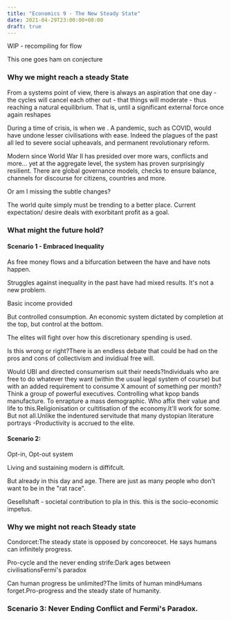 ```yaml
---
title: "Economics 9 - The New Steady State"
date: 2021-04-29T23:00:00+08:00
draft: true
---
```


WIP - recompiling for flow

This one goes ham on conjecture



### Why we might reach a steady State

From a systems point of view, there is always an aspiration that one day - the cycles will cancel each other out - that things will moderate - thus reaching a natural equilibrium. That is, until a significant external force once again reshapes 

During a time of crisis, is when we . A pandemic, such as COVID, would have undone lesser civilisations with ease. Indeed the plagues of the past all led to severe social upheavals, and permanent revolutionary reform.

Modern since World War II has presided over more wars, conflicts and more... yet at the aggregate level, the system has proven surprisingly resilient. There are global governance models, checks to ensure balance, channels for discourse for citizens, countries and more. 

Or am I missing the subtle changes? 

The world quite simply must be trending to a better place. Current expectation/ desire deals with exorbitant profit as a goal.

### What might the future hold?

#### Scenario 1 - Embraced Inequality

As free money flows and a bifurcation between the have and have nots happen. 

Struggles against inequality in the past have had mixed results. It's not a new problem.

Basic income provided

But controlled consumption. An economic system dictated by completion at the top, but control at the bottom.

The elites will fight over how this discretionary spending is used.

Is this wrong or right?There is an endless debate that could be had on the pros and cons of collectivism and invidiual free will.

Would UBI and directed consumerism suit their needs?Individuals who are free to do whatever they want (within the usual legal system of course) but with an added requirement to consume X amount of something per month?Think a group of powerful executives. Controlling what kpop bands manufacture. To enrapture a mass demographic. Who affix their value and life to this.Religionisation or cultitisation of the economy.It'll work for some. But not all.Unlike the indentured servitude that many dystopian literature portrays -Productivity is accrued to the elite.

#### Scenario 2: 

Opt-in, Opt-out system

Living and sustaining modern is diffifcult. 

But already in this day and age. There are just as many people who don't want to be in the "rat race". 

Gesellshaft - societal contribution to pla in this. this is the socio-economic impetus.

### Why we might not reach Steady state

Condorcet:The steady state is opposed by concoreocet. He says humans can infinitely progress.

Pro-cycle and the never ending strife:Dark ages between civilisationsFermi's paradox

Can human progress be unlimited?The limits of human mindHumans forget.Pro-progress and the steady state of humanity.

### Scenario 3: Never Ending Conflict and Fermi's Paradox.





​	
